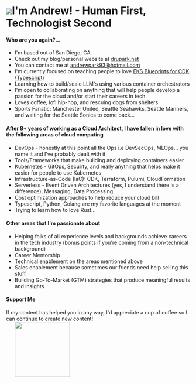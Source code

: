 ![](https://user-images.githubusercontent.com/18350557/176309783-0785949b-9127-417c-8b55-ab5a4333674e.gif)I'm Andrew! - Human First, Technologist Second 
===================================================================================================================================
<h4>Who are you again?...</h4>

* I'm based out of San Diego, CA
* Check out my blog/personal website at [drupark.net](http://drupark.net)
* You can contact me at [andrewpark93@hotmail.com](mailto:andrewpark93@hotmail.com) 
* I'm currently focused on teaching people to love [EKS Blueprints for CDK (Typescript)](http://catalog.workshops.aws/eks-blueprints-for-cdk/en-US/030-create-eks-blueprints/1-create-a-cdk-project)
* Learning how to build/scale LLM's using various container orchestrators 
* I'm open to collaborating on anything that will help people develop a passion for the cloud and/or start their careers in tech 
* Loves coffee, lofi hip-hop, and rescuing dogs from shelters
* Sports Fanatic: Manchester United, Seattle Seahawks, Seattle Mariners, and waiting for the Seattle Sonics to come back... 

<h4>After 8+ years of working as a Cloud Architect, I have fallen in love with the following areas of cloud computing</h4>

- DevOps - honestly at this point all the Ops i.e DevSecOps, MLOps... you name it and I've probably dealt with it
- Tools/Frameworks that make building and deploying containers easier
- Kubernetes - GitOps, Security, and really anything that helps make it easier for people to use Kubernetes 
- Infrastructure-as-Code (IaC): CDK, Terraform, Pulumi, CloudFormation
- Serverless - Event Driven Architectures (yes, I understand there is a difference), Messaging, Data Processing
- Cost optimization approaches to help reduce your cloud bill
- Typescript, Python, Golang are my favorite languages at the moment
- Trying to learn how to love Rust... 

<h4>Other areas that I'm passionate about</h4>

- Helping folks of all experience levels and backgrounds achieve careers in the tech industry (bonus points if you're coming from a non-technical background)
- Career Mentorship 
- Technical enablement on the areas mentioned above
- Sales enablement because sometimes our friends need help selling this stuff
- Building Go-To-Market (GTM) strategies that produce meaningful results and insights 

<h4>Support Me</h4>
If my content has helped you in any way, I'd appreciate a cup of coffee so I can continue to create new content!

<ul style="list-style-type: none; margin: 0;">

<li style="display: inline-block; margin-right: 0.25rem;"><a href="https://www.buymeacoffee.com/andrewpark93"><img src="https://cdn.buymeacoffee.com/buttons/v2/default-yellow.png" width="150"/></a></li>

</ul>
